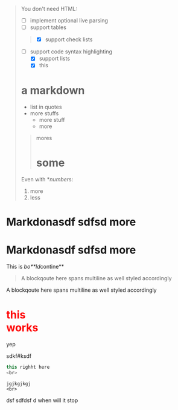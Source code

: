 > You don't need HTML:
> - [ ] implement optional live parsing
>- [ ] support tables
>>- [x] support check lists
>- [ ] support code syntax highlighting
>   - [x] support lists
>   - [x] this
> # a markdown
> * list in quotes
> * more stuffs
>    * more stuff
>    * more
> > mores
> > # some
> Even with \**number*s:
>
> 1. more
> 2. less

Markdonasdf
sdfsd
more
=====
Markdonasdf
sdfsd
more
====

This is *bo**ld*contine**

> A blockqoute here
spans multiline as well
styled accordingly

A blockqoute here
spans multiline as well
styled accordingly


<h1 style="color: red;">this <br> works</h1>

<div contenteditable=true >yep</div>


sdkf#ksdf

~~~java
this righht here
<br>
~~~

````
jgjkgjkgj
<br>
````


  dsf sdfdsf d
when will it stop